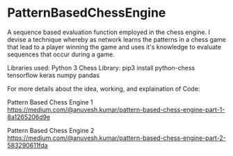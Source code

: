 # PatternBasedChessEngine
A sequence based evaluation function employed in the chess engine.
I devise a technique whereby as network learns the patterns in a chess game that lead to a player winning the game
and uses it's knowledge to evaluate sequences that occur during a game.

Libraries used:
Python 3 Chess Library: pip3 install python-chess
tensorflow
keras
numpy
pandas

For more details about the idea, working, and explaination of Code:

Pattern Based Chess Engine 1
https://medium.com/@anuvesh.kumar/pattern-based-chess-engine-part-1-8a1265206d9e

Pattern Based Chess Engine 2
https://medium.com/@anuvesh.kumar/pattern-based-chess-engine-part-2-583290611fda
